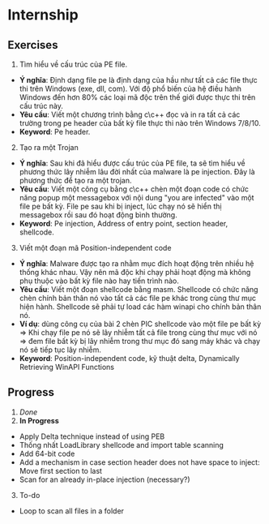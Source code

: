 # Internship

## Exercises
1. Tìm hiểu về cấu trúc của PE file.
- **Ý nghĩa**: Định dạng file pe là định dạng của hầu như tất cả các file thực thi trên Windows (exe, dll, com). Với độ phổ biến của hệ điều hành Windows đến hơn 80% các loại mã độc trên thế giới được thực thi trên cấu trúc này.
- **Yêu cầu**: Viết một chương trình bằng c\c++ đọc và in ra tất cả các trường trong pe header của bất kỳ file thực thi nào trên Windows 7/8/10.
- **Keyword**: Pe header.

2. Tạo ra một Trojan
- **Ý nghĩa**: Sau khi đã hiểu được cấu trúc của PE file, ta sẽ tìm hiểu về phương thức lây nhiễm lâu đời nhất của malware là pe injection. Đây là phương thức để tạo ra một trojan.
- **Yêu cầu**: Viết một công cụ bằng c\c++ chèn một đoạn code có chức năng popup một messagebox với nội dung "you are infected" vào một file pe bất kỳ. File pe sau khi bị inject, lúc chạy nó sẽ hiển thị messagebox rồi sau đó hoạt động bình thường.
- **Keyword**: Pe injection, Address of entry point, section header, shellcode.

3. Viết một đoạn mã Position-independent code
- **Ý nghĩa**: Malware được tạo ra nhằm mục đích hoạt động trên nhiều hệ thống khác nhau. Vậy nên mã độc khi chạy phải hoạt động mà không phụ thuộc vào bất kỳ file nào hay tiến trình nào.
- **Yêu cầu**: Viết một đoạn shellcode bằng masm. Shellcode có chức năng chèn chính bản thân nó vào tất cả các file pe khác trong cùng thư mục hiện hành. Shellcode sẽ phải tự load các hàm winapi cho chính bản thân nó.
- **Ví dụ**: dùng công cụ của bài 2 chèn PIC shellcode vào một file pe bất kỳ => Khi chạy file pe nó sẽ lây nhiễm tất cả file trong cùng thư mục với nó => đem file bất kỳ bị lây nhiễm trong thư mục đó sang máy khác và chạy nó sẽ tiếp tục lây nhiễm.
- **Keyword**: Position-independent code, kỹ thuật delta, Dynamically Retrieving WinAPI Functions

## Progress
1. _Done_
2. **In Progress**
- Apply Delta technique instead of using PEB
- Thống nhất LoadLibrary shellcode and import table scanning
- Add 64-bit code
- Add a mechanism in case section header does not have space to inject: Move first section to last
- Scan for an already in-place injection (necessary?)
3. To-do
- Loop to scan all files in a folder
